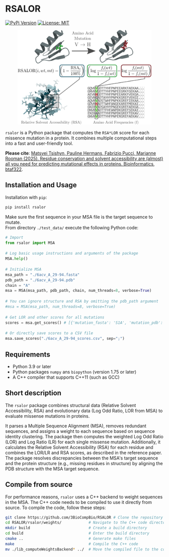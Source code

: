 
# RSALOR

[![PyPi Version](https://img.shields.io/pypi/v/rsalor.svg)](https://pypi.org/project/rsalor/) [![License: MIT](https://img.shields.io/badge/License-MIT-green.svg)](https://opensource.org/licenses/MIT)
<div style="text-align: center;">
<img src="Logo.png" alt="[RSALOR Logo]" height="300"/>
</div>

`rsalor` is a Python package that computes the `RSA*LOR` score for each missence mutation in a protein. It combines multiple computational steps into a fast and user-friendly tool.

**Please cite**:
[Matsvei Tsishyn, Pauline Hermans, Fabrizio Pucci, Marianne Rooman (2025). Residue conservation and solvent accessibility are (almost) all you need for predicting mutational effects in proteins.
Bioinformatics, btaf322](https://doi.org/10.1093/bioinformatics/btaf322).


## Installation and Usage

Installation with `pip`:
```bash
pip install rsalor
```

Make sure the first sequence in your MSA file is the target sequence to mutate.  
From directory `./test_data/` execute the following Python code:
```python
# Import
from rsalor import MSA

# Log basic usage instructions and arguments of the package
MSA.help()

# Initialize MSA
msa_path = "./6acv_A_29-94.fasta"
pdb_path = "./6acv_A_29-94.pdb"
chain = "A"
msa = MSA(msa_path, pdb_path, chain, num_threads=8, verbose=True)

# You can ignore structure and RSA by omitting the pdb_path argument
#msa = MSA(msa_path, num_threads=8, verbose=True)

# Get LOR and other scores for all mutations
scores = msa.get_scores() # [{'mutation_fasta': 'S1A', 'mutation_pdb': 'SA1A', 'RSA': 61.54, 'LOR': 5.05, ...}, ...]

# Or directly save scores to a CSV file
msa.save_scores("./6acv_A_29-94_scores.csv", sep=";")
```

## Requirements

- Python 3.9 or later
- Python packages `numpy` ans `biopython` (version 1.75 or later)
- A C++ compiler that supports C++11 (such as GCC)

## Short description

The `rsalor` package combines structural data (Relative Solvent Accessibility, RSA) and evolutionary data (Log Odd Ratio, LOR from MSA) to evaluate missense mutations in proteins.

It parses a Multiple Sequence Alignment (MSA), removes redundant sequences, and assigns a weight to each sequence based on sequence identity clustering. The package then computes the weighted Log Odd Ratio (LOR) and Log Ratio (LR) for each single missense mutation. Additionally, it calculates the Relative Solvent Accessibility (RSA) for each residue and combines the LOR/LR and RSA scores, as described in the reference paper. The package resolves discrepancies between the MSA's target sequence and the protein structure (e.g., missing residues in structure) by aligning the PDB structure with the MSA target sequence.

## Compile from source

For performance reasons, `rsalor` uses a C++ backend to weight sequences in the MSA. The C++ code needs to be compiled to use it directly from source. To compile the code, follow these steps:
```bash
git clone https://github.com/3BioCompBio/RSALOR # Clone the repository
cd RSALOR/rsalor/weights/            # Navigate to the C++ code directory
mkdir build                          # Create a build directory
cd build                             # Enter the build directory
cmake ..                             # Generate make files
make                                 # Compile the C++ code
mv ./lib_computeWeightsBackend* ../  # Move the compiled file to the correct directory
```
